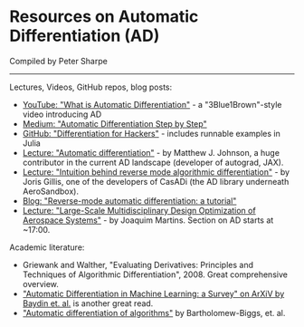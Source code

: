# Resources on Automatic Differentiation (AD)

Compiled by Peter Sharpe

-----

Lectures, Videos, GitHub repos, blog posts:

* [YouTube: "What is Automatic Differentiation"](https://www.youtube.com/watch?v=wG_nF1awSSY) - a "3Blue1Brown"-style video introducing AD
* [Medium: "Automatic Differentiation Step by Step"](https://marksaroufim.medium.com/automatic-differentiation-step-by-step-24240f97a6e6)
* [GitHub: "Differentiation for Hackers"](https://github.com/MikeInnes/diff-zoo) - includes runnable examples in Julia
* [Lecture: "Automatic differentiation"](http://videolectures.net/deeplearning2017_johnson_automatic_differentiation/) - by Matthew J. Johnson, a huge contributor in the current AD landscape (developer of autograd, JAX).
* [Lecture: "Intuition behind reverse mode algorithmic differentiation"](https://youtu.be/twTIGuVhKbQ) - by Joris Gillis, one of the developers of CasADi (the AD library underneath AeroSandbox).
* [Blog: "Reverse-mode automatic differentiation: a tutorial"](https://rufflewind.com/2016-12-30/reverse-mode-automatic-differentiation)
* [Lecture: "Large-Scale Multidisciplinary Design Optimization of Aerospace Systems"](https://www.pathlms.com/siam/courses/479/sections/678/thumbnail_video_presentations/5169) - by Joaquim Martins. Section on AD starts at ~17:00.

Academic literature:

* Griewank and Walther, "Evaluating Derivatives: Principles and Techniques of Algorithmic Differentiation", 2008. Great comprehensive overview.
* ["Automatic Differentiation in Machine Learning: a Survey" on ArXiV by Baydin et. al.](https://arxiv.org/abs/1502.05767) is another great read.
* ["Automatic differentiation of algorithms"](https://www.sciencedirect.com/science/article/pii/S0377042700004222?via%3Dihub) by Bartholomew-Biggs, et. al.
